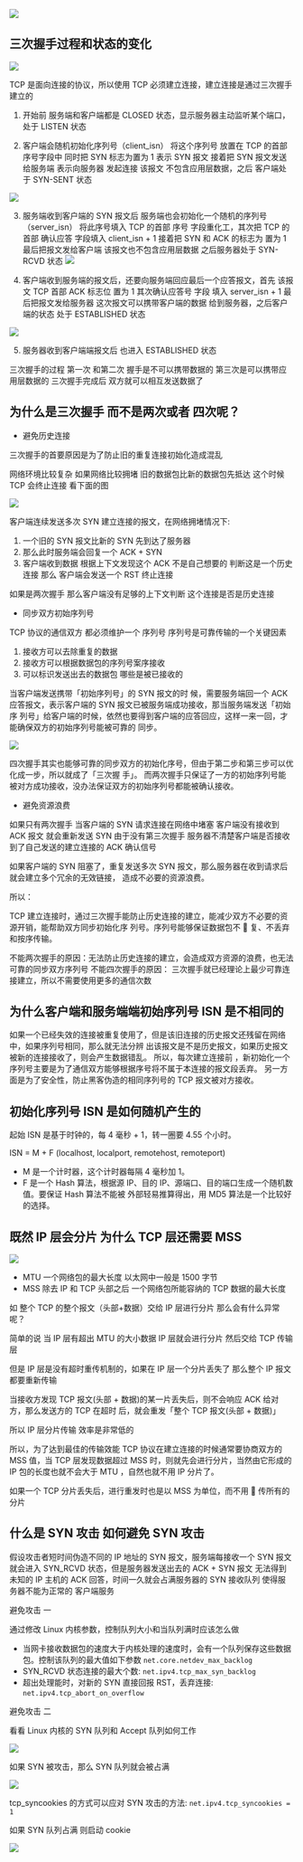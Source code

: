 ![](TCP/TCP_connection.jpg)

## 三次握手过程和状态的变化

![](TCP/tcp_three.jpg)

TCP 是面向连接的协议，所以使用 TCP 必须建立连接，建立连接是通过三次握手建立的

1. 开始前 服务端和客户端都是 CLOSED 状态，显示服务器主动监听某个端口，处于 LISTEN 状态

2. 客户端会随机初始化序列号（client_isn） 将这个序列号 放置在 TCP 的首部序号字段中 同时把 SYN 标志为置为 1 表示 SYN 报文 接着把 SYN 报文发送给服务端 表示向服务器 发起连接 该报文 不包含应用层数据，之后 客户端处于 SYN-SENT 状态

![](TCP/tcp_05.jpg)

3. 服务端收到客户端的 SYN 报文后 服务端也会初始化一个随机的序列号 （server_isn） 将此序号填入 TCP 的首部 序号 字段重化工，其次把 TCP 的首部 确认应答 字段填入 client_isn + 1 接着把 SYN 和 ACK 的标志为 置为 1 最后把报文发给客户端 该报文也不包含应用层数据 之后服务器处于 SYN-RCVD 状态
   ![](TCP/tcp_06.jpg)

4. 客户端收到服务端的报文后，还要向服务端回应最后一个应答报文，首先 该报文 TCP 首部 ACK 标志位 置为 1 其次确认应答号 字段 填入 server_isn + 1 最后把报文发给服务器 这次报文可以携带客户端的数据 给到服务器，之后客户端的状态 处于 ESTABLISHED 状态

![](TCP/tcp_07.jpg)

5. 服务器收到客户端端报文后 也进入 ESTABLISHED 状态

三次握手的过程 第一次 和第二次 握手是不可以携带数据的 第三次是可以携带应用层数据的 三次握手完成后 双方就可以相互发送数据了

## 为什么是三次握手 而不是两次或者 四次呢？

- 避免历史连接

三次握手的首要原因是为了防止旧的重复连接初始化造成混乱

网络环境比较复杂 如果网络比较拥堵 旧的数据包比新的数据包先抵达 这个时候 TCP 会终止连接 看下面的图

![](TCP/tcp_08.jpg)

客户端连续发送多次 SYN 建立连接的报文，在网络拥堵情况下:

1.  一个旧的 SYN 报文比新的 SYN 先到达了服务器
2.  那么此时服务端会回复一个 ACK + SYN
3.  客户端收到数据 根据上下文发现这个 ACK 不是自己想要的 判断这是一个历史连接 那么 客户端会发送一个 RST 终止连接

如果是两次握手 那么客户端没有足够的上下文判断 这个连接是否是历史连接

- 同步双方初始序列号

TCP 协议的通信双方 都必须维护一个 序列号 序列号是可靠传输的一个关键因素

1.  接收方可以去除重复的数据
2.  接收方可以根据数据包的序列号案序接收
3.  可以标识发送出去的数据包 哪些是被已接收的

当客户端发送携带「初始序列号」的 SYN 报文的时 候，需要服务端回一个 ACK 应答报文，表示客户端的 SYN 报文已被服务端成功接收，那当服务端发送「初始序 列号」给客户端的时候，依然也要得到客户端的应答回应，这样一来一回，才能确保双方的初始序列号能被可靠的 同步。

![](TCP/tcp_09.png)

四次握手其实也能够可靠的同步双方的初始化序号，但由于第二步和第三步可以优化成一步，所以就成了「三次握 手」。
而两次握手只保证了一方的初始序列号能被对方成功接收，没办法保证双方的初始序列号都能被确认接收。

- 避免资源浪费

如果只有两次握手 当客户端的 SYN 请求连接在网络中堵塞 客户端没有接收到 ACK 报文 就会重新发送 SYN 由于没有第三次握手 服务器不清楚客户端是否接收到了自己发送的建立连接的 ACK 确认信号

如果客户端的 SYN 阻塞了，重复发送多次 SYN 报文，那么服务器在收到请求后就会建立多个冗余的无效链接， 造成不必要的资源浪费。

所以：

TCP 建立连接时，通过三次握手能防止历史连接的建立，能减少双方不必要的资源开销，能帮助双方同步初始化序
列号。序列号能够保证数据包不 􏰀 复、不丢弃和按序传输。

不能两次握手的原因：无法防止历史连接的建立，会造成双方资源的浪费，也无法可靠的同步双方序列号
不能四次握手的原因： 三次握手就已经理论上最少可靠连接建立，所以不需要使用更多的通信次数

## 为什么客户端和服务端端初始序列号 ISN 是不相同的

如果一个已经失效的连接被重复使用了，但是该旧连接的历史报文还残留在网络中，如果序列号相同，那么就无法分辨
出该报文是不是历史报文，如果历史报文被新的连接接收了，则会产生数据错乱。 所以，每次建立连接前 ，新初始化一个序列号主要是为了通信双方能够根据序号将不属于本连接的报文段丢弃。 另一方面是为了安全性，防止黑客伪造的相同序列号的 TCP 报文被对方接收。

## 初始化序列号 ISN 是如何随机产生的

起始 ISN 是基于时钟的，每 4 毫秒 + 1，转一圈要 4.55 个小时。

ISN = M + F (localhost, localport, remotehost, remoteport)

- M 是一个计时器，这个计时器每隔 4 毫秒加 1。
- F 是一个 Hash 算法，根据源 IP、目的 IP、源端口、目的端口生成一个随机数值。要保证 Hash 算法不能被 外部轻易推算得出，用 MD5 算法是一个比较好的选择。

## 既然 IP 层会分片 为什么 TCP 层还需要 MSS

![](TCP/tcp_mss.jpg)

- MTU 一个网络包的最大长度 以太网中一般是 1500 字节
- MSS 除去 IP 和 TCP 头部之后 一个网络包所能容纳的 TCP 数据的最大长度

如 整个 TCP 的整个报文（头部+数据）交给 IP 层进行分片 那么会有什么异常呢？

简单的说 当 IP 层有超出 MTU 的大小数据 IP 层就会进行分片 然后交给 TCP 传输层

但是 IP 层是没有超时重传机制的，如果在 IP 层一个分片丢失了 那么整个 IP 报文都要重新传输

当接收方发现 TCP 报文(头部 + 数据)的某一片丢失后，则不会响应 ACK 给对方，那么发送方的 TCP 在超时 后，就会重发「整个 TCP 报文(头部 + 数据)」

所以 IP 层分片传输 效率是非常低的

所以，为了达到最佳的传输效能 TCP 协议在建立连接的时候通常要协商双方的 MSS 值，当 TCP 层发现数据超过
MSS 时，则就先会进行分片，当然由它形成的 IP 包的⻓度也就不会大于 MTU ，自然也就不用 IP 分片了。

如果一个 TCP 分片丢失后，进行重发时也是以 MSS 为单位，而不用 􏰀 传所有的分片

## 什么是 SYN 攻击 如何避免 SYN 攻击

假设攻击者短时间伪造不同的 IP 地址的 SYN 报文，服务端每接收一个 SYN 报文就会进入 SYN_RCVD 状态，但是服务器发送出去的 ACK + SYN 报文 无法得到未知的 IP 主机的 ACK 回答，时间一久就会占满服务器的 SYN 接收队列 使得服务器不能为正常的 客户端服务

避免攻击 一

通过修改 Linux 内核参数，控制队列大小和当队列满时应该怎么做

- 当网卡接收数据包的速度大于内核处理的速度时，会有一个队列保存这些数据包。控制该队列的最大值如下参数 `net.core.netdev_max_backlog`
- SYN_RCVD 状态连接的最大个数: `net.ipv4.tcp_max_syn_backlog`
- 超出处理能时，对新的 SYN 直接回报 RST，丢弃连接: `net.ipv4.tcp_abort_on_overflow`

避免攻击 二

看看 Linux 内核的 SYN 队列和 Accept 队列如何工作

![](TCP/tcp_syn.png)

如果 SYN 被攻击，那么 SYN 队列就会被占满

![](TCP/tcp_10.png)

tcp_syncookies 的方式可以应对 SYN 攻击的方法: `net.ipv4.tcp_syncookies = 1`

如果 SYN 队列占满 则启动 cookie

![](TCP/tcp_11.png)
